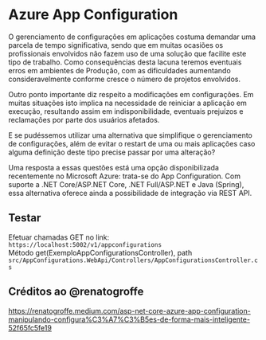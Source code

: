 # Azure App Configuration

O gerenciamento de configurações em aplicações costuma demandar uma parcela de tempo significativa, sendo que em muitas ocasiões os profissionais envolvidos não fazem uso de uma solução que facilite este tipo de trabalho. Como consequências desta lacuna teremos eventuais erros em ambientes de Produção, com as dificuldades aumentando consideravelmente conforme cresce o número de projetos envolvidos.

Outro ponto importante diz respeito a modificações em configurações. Em muitas situações isto implica na necessidade de reiniciar a aplicação em execução, resultando assim em indisponibilidade, eventuais prejuízos e reclamações por parte dos usuários afetados.

E se pudéssemos utilizar uma alternativa que simplifique o gerenciamento de configurações, além de evitar o restart de uma ou mais aplicações caso alguma definição deste tipo precise passar por uma alteração?

Uma resposta a essas questões está uma opção disponibilizada recentemente no Microsoft Azure: trata-se do App Configuration. Com suporte a .NET Core/ASP.NET Core, .NET Full/ASP.NET e Java (Spring), essa alternativa oferece ainda a possibilidade de integração via REST API.

## Testar
Efetuar chamadas GET no link: `https://localhost:5002/v1/appconfigurations`
</br>
Método get(ExemploAppConfigurationsController), path `src/AppConfigurations.WebApi/Controllers/AppConfigurationsController.cs`

## Créditos ao @renatogroffe
https://renatogroffe.medium.com/asp-net-core-azure-app-configuration-manipulando-configura%C3%A7%C3%B5es-de-forma-mais-inteligente-52f65fc5fe19
